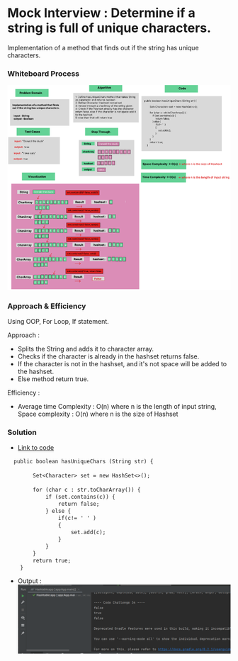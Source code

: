 # Mock Interview : Determine if a string is full of unique characters.

Implementation of a method that finds out if the string has unique characters.

### Whiteboard Process
![img_8.png](img_8.png)

### Approach & Efficiency
Using OOP, For Loop, If statement.

Approach :

- Splits the String and adds it to character array.
- Checks if the character is already in the hashset returns false.
- If the character is not in the hashset, and it's not space will be added to the hashset.
- Else method return true.

Efficiency :

- Average time Complexity : O(n) where n is the length of input string, Space complexity : O(n) where n is the size of Hashset


### Solution

- [Link to code ](/Hashtable/app/src/main/java/hashtable/App.java)
```javapackage hashtable;
  public boolean hasUniqueChars (String str) {

        Set<Character> set = new HashSet<>();

        for (char c : str.toCharArray()) {
            if (set.contains(c)) {
                return false;
            } else {
                if(c!= ' ' )
                {
                    set.add(c);
                }
            }
        }
        return true;
    }
```

- Output :
![img_7.png](img_7.png)

